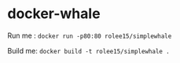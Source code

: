 # docker-whale

Run me : `docker run -p80:80 rolee15/simplewhale`

Build me: `docker build -t rolee15/simplewhale .`
